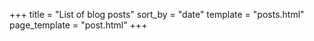+++
title = "List of blog posts"
sort_by = "date"
template = "posts.html"
page_template = "post.html"
+++
